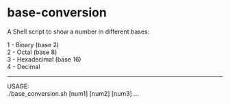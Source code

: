 # base-conversion
A Shell script to show a number in different bases:

1 - Binary (base 2) <br>
2 - Octal (base 8) <br>
3 - Hexadecimal (base 16) <br>
4 - Decimal
<hr>
USAGE:<br>
./base_conversion.sh [num1] [num2] [num3] ...
